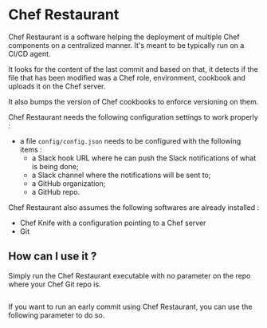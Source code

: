# Chef Restaurant
Chef Restaurant is a software helping the deployment of multiple Chef components on a centralized manner. It's meant to be typically run on a CI/CD agent.

It looks for the content of the last commit and based on that, it detects if the file that has been modified was a Chef role, environment, cookbook and uploads it on the Chef server.

It also bumps the version of Chef cookbooks to enforce versioning on them.

Chef Restaurant needs the following configuration settings to work properly :
- a file `config/config.json` needs to be configured with the following items :
  - a Slack hook URL where he can push the Slack notifications of what is being done;
  - a Slack channel where the notifications will be sent to;
  - a GitHub organization;
  - a GitHub repo.

Chef Restaurant also assumes the following softwares are already installed :
- Chef Knife with a configuration pointing to a Chef server
- Git

## How can I use it ?

Simply run the Chef Restaurant executable with no parameter on the repo where your Chef Git repo is.

```./chef-restaurant
```

If you want to run an early commit using Chef Restaurant, you can use the following parameter to do so.

```./chef-restaurant -commit <commitID>
```

